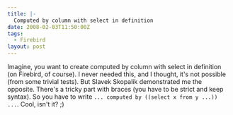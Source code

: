 ```yaml
---
title: |-
  Computed by column with select in definition
date: 2008-02-03T11:50:00Z
tags:
  - Firebird
layout: post
---
```

Imagine, you want to create computed by column with select in definition (on Firebird, of course). I never needed this, and I thought, it's not possible (from some trivial tests). But Slavek Skopalik demonstrated me the opposite. There's a tricky part with braces (you have to be strict and keep syntax). So you have to write `... computed by ((select x from y ...)) ...`. Cool, isn't it? ;)